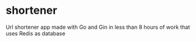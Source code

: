 # shortener
Url shortener app made with Go and Gin in less than 8 hours of work that uses Redis as database
